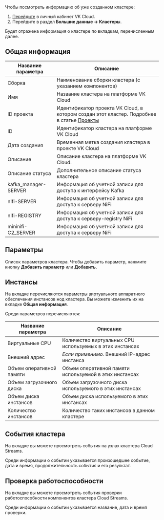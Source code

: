 Чтобы посмотреть информацию об уже созданном кластере:

1. [Перейдите](https://mcs.mail.ru/app/) в личный кабинет VK Cloud.
1. Перейдите в раздел **Большие данные → Кластеры**.

Будет отражена информация о кластере по вкладкам, перечисленным далее.

## Общая информация

| Название параметра | Описание |
| --- | --- |
| Сборка | Наименование сборки кластера (с указанием компонентов) |
| Имя | Название кластера на платформе VK Cloud |
| ID проекта | Идентификатор проекта VK Cloud, в котором создан этот кластер. Подробнее в статье [Проекты](/ru/base/account/concepts/projects/) |
| ID | Идентификатор кластера на платформе VK Cloud |
| Дата создания | Временная метка создания кластера в проекте VK Cloud |
| Описание | Описание кластера на платформе VK Cloud. |
| Описание статуса | Дополнительное описание статуса кластера |
| kafka_manager-SERVER | Информация об учетной записи для доступа к интерфейсу Kafka |
| nifi-SERVER | Информация об учетной записи для доступа к серверу NiFi |
| nifi-REGISTRY | Информация об учетной записи для доступа к серверу-registry NiFi |
| mininifi-C2_SERVER | Информация об учетной записи для доступа к серверу NiFi |

## Параметры

Список параметров кластера. Чтобы добавить параметр, нажмите кнопку **Добавить параметр** или **Добавить**.

## Инстансы

На вкладке перечисляются параметры виртуального аппаратного обеспечения инстансов нод кластера. Вы можете изменить их на вкладке **Общая информация**.

Среди параметров перечисляются:

| Название параметра | Описание |
| --- | --- |
| Виртуальные CPU | Количество виртуальных CPU используемых в этих инстансах |
| Внешний адрес | *Если применимо.* Внешний IP-адрес инстанса |
| Объем оперативной памяти | Объем оперативной памяти используемой в этих инстансах |
| Объем загрузочного диска | Объем загрузочного диска используемого в этих инстансах |
| Объем диска инстансов | Объем диска используемого в этих инстансах |
| Количество инстансов | Количество таких инстансов в данном кластере |

## События кластера

На вкладке вы можете просмотреть события на узлах кластера Cloud Streams.

Среди информации о событии указывается произошедшее событие, дата и время, продолжительность события и его результат.

## Проверка работоспособности

На вкладке вы можете просмотреть события проверки работоспособности компонентов кластера Cloud Streams.

Среди информации о событии указывается название, дата и время проверки.
